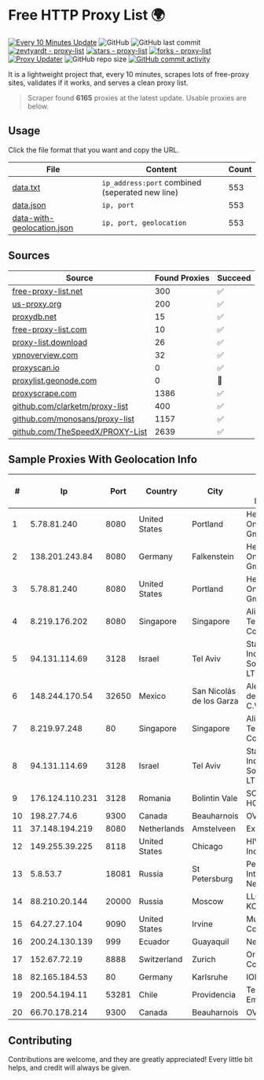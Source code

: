 
# Free HTTP Proxy List 🌍

[![Every 10 Minutes Update](https://github.com/mertguvencli/http-proxy-list/actions/workflows/main.yml/badge.svg?branch=main)](https://github.com/mertguvencli/http-proxy-list/actions/workflows/main.yml)
![GitHub](https://img.shields.io/github/license/mertguvencli/http-proxy-list)
![GitHub last commit](https://img.shields.io/github/last-commit/mertguvencli/http-proxy-list)
[![zevtyardt - proxy-list](https://img.shields.io/static/v1?label=zevtyardt&message=proxy-list&color=blue&logo=github)](https://github.com/zevtyardt/proxy-list "Go to GitHub repo")
[![stars - proxy-list](https://img.shields.io/github/stars/zevtyardt/proxy-list?style=social)](https://github.com/zevtyardt/proxy-list)
[![forks - proxy-list](https://img.shields.io/github/forks/zevtyardt/proxy-list?style=social)](https://github.com/zevtyardt/proxy-list)
[![Proxy Updater](https://github.com/zevtyardt/proxy-list/workflows/Proxy%20Updater/badge.svg)](https://github.com/zevtyardt/proxy-list/actions?query=workflow:"Proxy+Updater")
![GitHub repo size](https://img.shields.io/github/repo-size/zevtyardt/proxy-list)
[![GitHub commit activity](https://img.shields.io/github/commit-activity/m/zevtyardt/proxy-list?logo=commits)](https://github.com/zevtyardt/proxy-list/commits/main)

It is a lightweight project that, every 10 minutes, scrapes lots of free-proxy sites, validates if it works, and serves a clean proxy list.

> Scraper found **6165** proxies at the latest update. Usable proxies are below.

## Usage

Click the file format that you want and copy the URL.

|File|Content|Count|
|----|-------|-----|
|[data.txt](https://raw.githubusercontent.com/mertguvencli/http-proxy-list/main/proxy-list/data.txt)|`ip_address:port` combined (seperated new line)|553|
|[data.json](https://raw.githubusercontent.com/mertguvencli/http-proxy-list/main/proxy-list/data.json)|`ip, port`|553|
|[data-with-geolocation.json](https://raw.githubusercontent.com/mertguvencli/http-proxy-list/main/proxy-list/data-with-geolocation.json)|`ip, port, geolocation`|553|

## Sources

|Source|Found Proxies|Succeed|
|------|-------------|-------|
|[free-proxy-list.net](https://free-proxy-list.net)|300|✅|
|[us-proxy.org](https://www.us-proxy.org)|200|✅|
|[proxydb.net](http://proxydb.net)|15|✅|
|[free-proxy-list.com](https://free-proxy-list.com/?page=&port=&type%5B%5D=http&type%5B%5D=https&up_time=0&search=Search)|10|✅|
|[proxy-list.download](https://www.proxy-list.download/HTTP)|26|✅|
|[vpnoverview.com](https://vpnoverview.com/privacy/anonymous-browsing/free-proxy-servers)|32|✅|
|[proxyscan.io](https://www.proxyscan.io)|0|✅|
|[proxylist.geonode.com](https://proxylist.geonode.com/api/proxy-list?limit=300&page=1&sort_by=lastChecked&sort_type=desc&protocols=http,https)|0|🚫|
|[proxyscrape.com](https://api.proxyscrape.com/v2/?request=displayproxies&protocol=http&timeout=10000&country=all&ssl=all&anonymity=all)|1386|✅|
|[github.com/clarketm/proxy-list](https://raw.githubusercontent.com/clarketm/proxy-list/master/proxy-list-raw.txt)|400|✅|
|[github.com/monosans/proxy-list](https://raw.githubusercontent.com/monosans/proxy-list/main/proxies/http.txt)|1157|✅|
|[github.com/TheSpeedX/PROXY-List](https://raw.githubusercontent.com/TheSpeedX/PROXY-List/master/http.txt)|2639|✅|


## Sample Proxies With Geolocation Info

|#|Ip|Port|Country|City|Internet Service Provider|
|-|--|----|-------|----|-------------------------|
|1|5.78.81.240|8080|United States|Portland|Hetzner Online GmbH|
|2|138.201.243.84|8080|Germany|Falkenstein|Hetzner Online GmbH|
|3|5.78.81.240|8080|United States|Portland|Hetzner Online GmbH|
|4|8.219.176.202|8080|Singapore|Singapore|Alibaba (US) Technology Co., Ltd.|
|5|94.131.114.69|3128|Israel|Tel Aviv|Stark Industries Solutions LTD|
|6|148.244.170.54|32650|Mexico|San Nicolás de los Garza|Alestra, S. de R.L. de C.V.|
|7|8.219.97.248|80|Singapore|Singapore|Alibaba (US) Technology Co., Ltd.|
|8|94.131.114.69|3128|Israel|Tel Aviv|Stark Industries Solutions LTD|
|9|176.124.110.231|3128|Romania|Bolintin Vale|SC PIDGIN HOST SRL|
|10|198.27.74.6|9300|Canada|Beauharnois|OVH SAS|
|11|37.148.194.219|8080|Netherlands|Amstelveen|ExtraIP B.V.|
|12|149.255.39.225|8118|United States|Chicago|HIVELOCITY, Inc.|
|13|5.8.53.7|18081|Russia|St Petersburg|Petersburg Internet Network ltd|
|14|88.210.20.144|20000|Russia|Moscow|LLC KMS-KOM|
|15|64.27.27.104|9090|United States|Irvine|Multacom Corporation|
|16|200.24.130.139|999|Ecuador|Guayaquil|Nedetel S.A.|
|17|152.67.72.19|8888|Switzerland|Zurich|Oracle Corporation|
|18|82.165.184.53|80|Germany|Karlsruhe|IONOS SE|
|19|200.54.194.11|53281|Chile|Providencia|Telefonica Empresas|
|20|66.70.178.214|9300|Canada|Beauharnois|OVH SAS|



## Contributing

Contributions are welcome, and they are greatly appreciated! Every
little bit helps, and credit will always be given.


